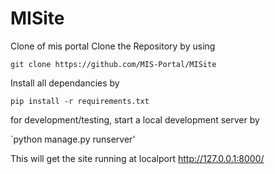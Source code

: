 # MISite
Clone of mis portal
Clone the Repository by using

`git clone https://github.com/MIS-Portal/MISite`

Install all dependancies by

`pip install -r requirements.txt`

for development/testing, start a local development server by

`python manage.py runserver'

This will get the site running at localport http://127.0.0.1:8000/
